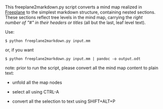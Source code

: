 This freeplane2markdown.py script converts a mind map realized in 
[Freeplane](httd://www.freeplane.org) to the simplest 
markdown structure, containing nested sections.
These sections reflect tree levels in the mind map, carrying the *right number of 
"#" in their headers or titles* (all but the last, leaf level text).



Use:

`$ python freeplane2markdown.py input.mm`

or, if you want

`$ python freeplane2markdown.py input.mm | pandoc -o output.odt`

note: prior to run the script, please convert all the mind map content 
to plain text:

- unfold all the map nodes

- select all using CTRL-A

- convert all the selection to text using SHIFT+ALT+P




